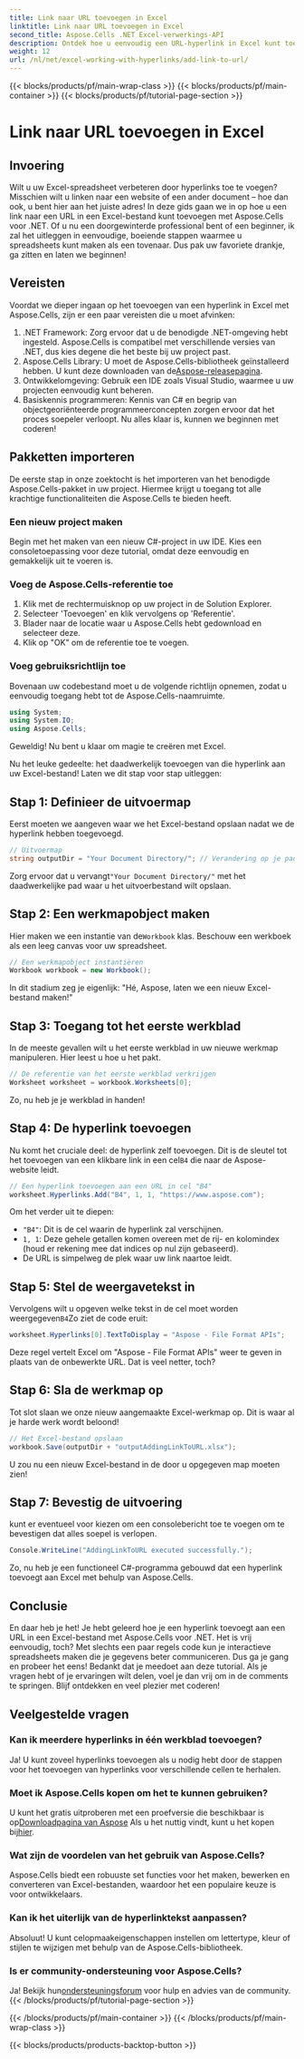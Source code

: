 ```yaml
---
title: Link naar URL toevoegen in Excel
linktitle: Link naar URL toevoegen in Excel
second_title: Aspose.Cells .NET Excel-verwerkings-API
description: Ontdek hoe u eenvoudig een URL-hyperlink in Excel kunt toevoegen met Aspose.Cells voor .NET met deze gedetailleerde tutorial. Stroomlijn uw spreadsheets.
weight: 12
url: /nl/net/excel-working-with-hyperlinks/add-link-to-url/
---
```


{{< blocks/products/pf/main-wrap-class >}}
{{< blocks/products/pf/main-container >}}
{{< blocks/products/pf/tutorial-page-section >}}

# Link naar URL toevoegen in Excel

## Invoering
Wilt u uw Excel-spreadsheet verbeteren door hyperlinks toe te voegen? Misschien wilt u linken naar een website of een ander document – hoe dan ook, u bent hier aan het juiste adres! In deze gids gaan we in op hoe u een link naar een URL in een Excel-bestand kunt toevoegen met Aspose.Cells voor .NET. Of u nu een doorgewinterde professional bent of een beginner, ik zal het uitleggen in eenvoudige, boeiende stappen waarmee u spreadsheets kunt maken als een tovenaar. Dus pak uw favoriete drankje, ga zitten en laten we beginnen!
## Vereisten
Voordat we dieper ingaan op het toevoegen van een hyperlink in Excel met Aspose.Cells, zijn er een paar vereisten die u moet afvinken:
1. .NET Framework: Zorg ervoor dat u de benodigde .NET-omgeving hebt ingesteld. Aspose.Cells is compatibel met verschillende versies van .NET, dus kies degene die het beste bij uw project past.
2. Aspose.Cells Library: U moet de Aspose.Cells-bibliotheek geïnstalleerd hebben. U kunt deze downloaden van de[Aspose-releasepagina](https://releases.aspose.com/cells/net/).
3. Ontwikkelomgeving: Gebruik een IDE zoals Visual Studio, waarmee u uw projecten eenvoudig kunt beheren.
4. Basiskennis programmeren: Kennis van C# en begrip van objectgeoriënteerde programmeerconcepten zorgen ervoor dat het proces soepeler verloopt.
Nu alles klaar is, kunnen we beginnen met coderen!
## Pakketten importeren
De eerste stap in onze zoektocht is het importeren van het benodigde Aspose.Cells-pakket in uw project. Hiermee krijgt u toegang tot alle krachtige functionaliteiten die Aspose.Cells te bieden heeft.
### Een nieuw project maken
Begin met het maken van een nieuw C#-project in uw IDE. Kies een consoletoepassing voor deze tutorial, omdat deze eenvoudig en gemakkelijk uit te voeren is.
### Voeg de Aspose.Cells-referentie toe
1. Klik met de rechtermuisknop op uw project in de Solution Explorer.
2. Selecteer 'Toevoegen' en klik vervolgens op 'Referentie'.
3. Blader naar de locatie waar u Aspose.Cells hebt gedownload en selecteer deze.
4. Klik op "OK" om de referentie toe te voegen.
### Voeg gebruiksrichtlijn toe
Bovenaan uw codebestand moet u de volgende richtlijn opnemen, zodat u eenvoudig toegang hebt tot de Aspose.Cells-naamruimte.
```csharp
using System;
using System.IO;
using Aspose.Cells;
```
Geweldig! Nu bent u klaar om magie te creëren met Excel.

Nu het leuke gedeelte: het daadwerkelijk toevoegen van die hyperlink aan uw Excel-bestand! Laten we dit stap voor stap uitleggen:
## Stap 1: Definieer de uitvoermap
Eerst moeten we aangeven waar we het Excel-bestand opslaan nadat we de hyperlink hebben toegevoegd. 
```csharp
// Uitvoermap
string outputDir = "Your Document Directory/"; // Verandering op je pad
```
 Zorg ervoor dat u vervangt`"Your Document Directory/"` met het daadwerkelijke pad waar u het uitvoerbestand wilt opslaan. 
## Stap 2: Een werkmapobject maken
 Hier maken we een instantie van de`Workbook` klas. Beschouw een werkboek als een leeg canvas voor uw spreadsheet.
```csharp
// Een werkmapobject instantiëren
Workbook workbook = new Workbook();
```
In dit stadium zeg je eigenlijk: "Hé, Aspose, laten we een nieuw Excel-bestand maken!"
## Stap 3: Toegang tot het eerste werkblad
In de meeste gevallen wilt u het eerste werkblad in uw nieuwe werkmap manipuleren. Hier leest u hoe u het pakt.
```csharp
// De referentie van het eerste werkblad verkrijgen
Worksheet worksheet = workbook.Worksheets[0];
```
Zo, nu heb je je werkblad in handen!
## Stap 4: De hyperlink toevoegen
Nu komt het cruciale deel: de hyperlink zelf toevoegen. Dit is de sleutel tot het toevoegen van een klikbare link in een cel`B4` die naar de Aspose-website leidt.
```csharp
// Een hyperlink toevoegen aan een URL in cel "B4"
worksheet.Hyperlinks.Add("B4", 1, 1, "https://www.aspose.com");
```
Om het verder uit te diepen:
- `"B4"`: Dit is de cel waarin de hyperlink zal verschijnen.
- `1, 1`: Deze gehele getallen komen overeen met de rij- en kolomindex (houd er rekening mee dat indices op nul zijn gebaseerd).
- De URL is simpelweg de plek waar uw link naartoe leidt.
## Stap 5: Stel de weergavetekst in
 Vervolgens wilt u opgeven welke tekst in de cel moet worden weergegeven`B4`Zo ziet de code eruit:
```csharp
worksheet.Hyperlinks[0].TextToDisplay = "Aspose - File Format APIs";
```
Deze regel vertelt Excel om "Aspose - File Format APIs" weer te geven in plaats van de onbewerkte URL. Dat is veel netter, toch?
## Stap 6: Sla de werkmap op
Tot slot slaan we onze nieuw aangemaakte Excel-werkmap op. Dit is waar al je harde werk wordt beloond!
```csharp
// Het Excel-bestand opslaan
workbook.Save(outputDir + "outputAddingLinkToURL.xlsx");
```
U zou nu een nieuw Excel-bestand in de door u opgegeven map moeten zien!
## Stap 7: Bevestig de uitvoering
kunt er eventueel voor kiezen om een consolebericht toe te voegen om te bevestigen dat alles soepel is verlopen.
```csharp
Console.WriteLine("AddingLinkToURL executed successfully.");
```
Zo, nu heb je een functioneel C#-programma gebouwd dat een hyperlink toevoegt aan Excel met behulp van Aspose.Cells.
## Conclusie
En daar heb je het! Je hebt geleerd hoe je een hyperlink toevoegt aan een URL in een Excel-bestand met Aspose.Cells voor .NET. Het is vrij eenvoudig, toch? Met slechts een paar regels code kun je interactieve spreadsheets maken die je gegevens beter communiceren. Dus ga je gang en probeer het eens!
Bedankt dat je meedoet aan deze tutorial. Als je vragen hebt of je ervaringen wilt delen, voel je dan vrij om in de comments te springen. Blijf ontdekken en veel plezier met coderen!
## Veelgestelde vragen
### Kan ik meerdere hyperlinks in één werkblad toevoegen?  
Ja! U kunt zoveel hyperlinks toevoegen als u nodig hebt door de stappen voor het toevoegen van hyperlinks voor verschillende cellen te herhalen.
### Moet ik Aspose.Cells kopen om het te kunnen gebruiken?  
 U kunt het gratis uitproberen met een proefversie die beschikbaar is op[Downloadpagina van Aspose](https://releases.aspose.com/) Als u het nuttig vindt, kunt u het kopen bij[hier](https://purchase.aspose.com/buy).
### Wat zijn de voordelen van het gebruik van Aspose.Cells?  
Aspose.Cells biedt een robuuste set functies voor het maken, bewerken en converteren van Excel-bestanden, waardoor het een populaire keuze is voor ontwikkelaars.
### Kan ik het uiterlijk van de hyperlinktekst aanpassen?  
Absoluut! U kunt celopmaakeigenschappen instellen om lettertype, kleur of stijlen te wijzigen met behulp van de Aspose.Cells-bibliotheek.
### Is er community-ondersteuning voor Aspose.Cells?  
 Ja! Bekijk hun[ondersteuningsforum](https://forum.aspose.com/c/cells/9) voor hulp en advies van de community.
{{< /blocks/products/pf/tutorial-page-section >}}

{{< /blocks/products/pf/main-container >}}
{{< /blocks/products/pf/main-wrap-class >}}

{{< blocks/products/products-backtop-button >}}
